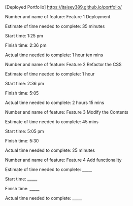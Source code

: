[Deployed Portfolio] https://jtaisey389.github.io/portfolio/

Number and name of feature: Feature 1 Deployment

Estimate of time needed to complete: 35 minutes

Start time: 1:25 pm

Finish time: 2:36 pm

Actual time needed to complete: 1 hour ten mins

Number and name of feature: Feature 2 Refactor the CSS

Estimate of time needed to complete: 1 hour

Start time: 2:36 pm

Finish time: 5:05

Actual time needed to complete: 2 hours 15 mins

Number and name of feature: Feature 3 Modify the Contents

Estimate of time needed to complete: 45 mins

Start time: 5:05 pm

Finish time: 5:30

Actual time needed to complete: 25 minutes

Number and name of feature: Feature 4 Add functionality 

Estimate of time needed to complete: _____

Start time: _____

Finish time: _____

Actual time needed to complete: _____
